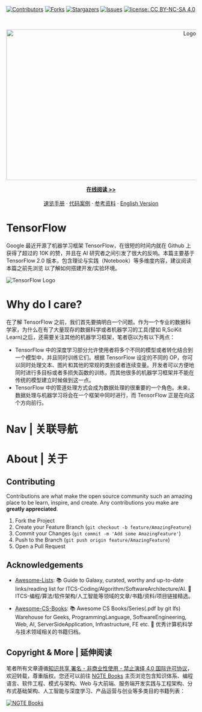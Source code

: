 [![Contributors][contributors-shield]][contributors-url]
[![Forks][forks-shield]][forks-url]
[![Stargazers][stars-shield]][stars-url]
[![Issues][issues-shield]][issues-url]
[![license: CC BY-NC-SA 4.0](https://img.shields.io/badge/license-CC%20BY--NC--SA%204.0-lightgrey.svg)][license-url]

<!-- PROJECT LOGO -->
<br />
<p align="center">
  <a href="https://github.com/wx-chevalier/TensorFlow-Series">
    <img src="https://assets.ng-tech.icu/item/header.svg" alt="Logo" style="width: 100vw;height: 400px" />
  </a>

  <p align="center">
    <a href="https://ng-tech.icu/books/TensorFlow-Series"><strong>在线阅读 >> </strong></a>
    <br />
    <br />
    <a href="https://github.com/wx-chevalier/Awesome-CheatSheets">速览手册</a>
    ·
    <a href="./examples">代码案例</a>
    ·
       <a href="https://github.com/wx-chevalier/Awesome-Lists">参考资料</a>
    ·
    <a href="./README.en.md">English Version</a>

  </p>
</p>

<!-- ABOUT THE PROJECT -->

# TensorFlow

Google 最近开源了机器学习框架 TensorFlow，在很短的时间内就在 Github 上获得了超过的 10K 的赞，并且在 AI 研究者之间引发了很大的反响。本篇主要基于 TensorFlow 2.0 版本，包含理论与实践（Notebook）等多维度内容，建议阅读本篇之前先浏览 []() 以了解如何搭建开发/实验环境。

![TensorFlow Logo](https://s1.ax1x.com/2020/10/07/0amtcF.png)

# Why do I care?

在了解 TensorFlow 之前，我们首先要搞明白一个问题。作为一个专业的数据科学家，为什么在有了大量现存的数据科学或者机器学习的工具(譬如 R,SciKit Learn)之后，还需要关注其他的机器学习框架，笔者窃以为有以下两点：

- TensorFlow 中的深度学习部分允许使用者将多个不同的模型或者转化结合到一个模型中，并且同时训练它们。根据 TensorFlow 设定的不同的 OP，你可以同时处理文本、图片和其他的常规的类别或者连续变量。开发者可以方便地同时进行多目标或者多损失函数的训练，而其他很多的机器学习框架并不能在传统的模型建立时候做到这一点。
- TensorFlow 中的管道处理方式会成为数据处理的很重要的一个角色。未来，数据处理与机器学习将会在一个框架中同时进行，而 TensorFlow 正是在向这个方向前行。

# Nav | 关联导航

# About | 关于

<!-- CONTRIBUTING -->

## Contributing

Contributions are what make the open source community such an amazing place to be learn, inspire, and create. Any contributions you make are **greatly appreciated**.

1. Fork the Project
2. Create your Feature Branch (`git checkout -b feature/AmazingFeature`)
3. Commit your Changes (`git commit -m 'Add some AmazingFeature'`)
4. Push to the Branch (`git push origin feature/AmazingFeature`)
5. Open a Pull Request

<!-- ACKNOWLEDGEMENTS -->

## Acknowledgements

- [Awesome-Lists](https://github.com/wx-chevalier/Awesome-Lists): 📚 Guide to Galaxy, curated, worthy and up-to-date links/reading list for ITCS-Coding/Algorithm/SoftwareArchitecture/AI. 💫 ITCS-编程/算法/软件架构/人工智能等领域的文章/书籍/资料/项目链接精选。

- [Awesome-CS-Books](https://github.com/wx-chevalier/Awesome-CS-Books): :books: Awesome CS Books/Series(.pdf by git lfs) Warehouse for Geeks, ProgrammingLanguage, SoftwareEngineering, Web, AI, ServerSideApplication, Infrastructure, FE etc. :dizzy: 优秀计算机科学与技术领域相关的书籍归档。

## Copyright & More | 延伸阅读

笔者所有文章遵循[知识共享 署名 - 非商业性使用 - 禁止演绎 4.0 国际许可协议](https://creativecommons.org/licenses/by-nc-nd/4.0/deed.zh)，欢迎转载，尊重版权。您还可以前往 [NGTE Books](https://ng-tech.icu/books-gallery/) 主页浏览包含知识体系、编程语言、软件工程、模式与架构、Web 与大前端、服务端开发实践与工程架构、分布式基础架构、人工智能与深度学习、产品运营与创业等多类目的书籍列表：

[![NGTE Books](https://s2.ax1x.com/2020/01/18/19uXtI.png)](https://ng-tech.icu/books-gallery/)

<!-- MARKDOWN LINKS & IMAGES -->
<!-- https://www.markdownguide.org/basic-syntax/#reference-style-links -->

[contributors-shield]: https://img.shields.io/github/contributors/wx-chevalier/TensorFlow-Series.svg?style=flat-square
[contributors-url]: https://github.com/wx-chevalier/TensorFlow-Series/graphs/contributors
[forks-shield]: https://img.shields.io/github/forks/wx-chevalier/TensorFlow-Series.svg?style=flat-square
[forks-url]: https://github.com/wx-chevalier/TensorFlow-Series/network/members
[stars-shield]: https://img.shields.io/github/stars/wx-chevalier/TensorFlow-Series.svg?style=flat-square
[stars-url]: https://github.com/wx-chevalier/TensorFlow-Series/stargazers
[issues-shield]: https://img.shields.io/github/issues/wx-chevalier/TensorFlow-Series.svg?style=flat-square
[issues-url]: https://github.com/wx-chevalier/TensorFlow-Series/issues
[license-shield]: https://img.shields.io/github/license/wx-chevalier/TensorFlow-Series.svg?style=flat-square
[license-url]: https://github.com/wx-chevalier/TensorFlow-Series/blob/master/LICENSE.txt
